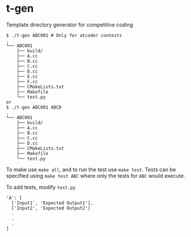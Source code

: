 # t-gen
Template directory generator for competitive coding

```console
$ ./t-gen ABC001 # Only for atcoder contests
.
└── ABC001
    ├── build/
    ├── A.cc
    ├── B.cc
    ├── C.cc
    ├── D.cc
    ├── E.cc
    ├── F.cc
    ├── CMakeLists.txt
    ├── Makefile
    └── test.py
or
$ ./t-gen ABC001 ABCD
.
└── ABC001
    ├── build/
    ├── A.cc
    ├── B.cc
    ├── C.cc
    ├── D.cc
    ├── CMakeLists.txt
    ├── Makefile
    └── test.py
```
To make use `make all`, and to run the test use `make test`.
Tests can be specified using `make test ABC` where only the tests for `ABC` would execute.

To add tests, modify `test.py`
```
'A': [
  ['Input1', 'Expected Output1'],
  ['Input2', 'Expected Output2']
  .
  .
  .
]
```

